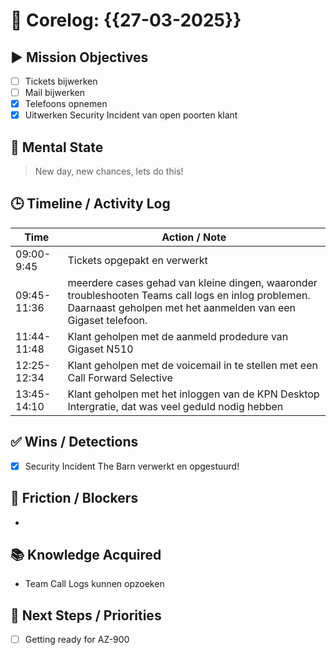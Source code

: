 # 🧠 Corelog: {{27-03-2025}}

## ▶️ Mission Objectives
- [ ] Tickets bijwerken
- [ ] Mail bijwerken
- [x] Telefoons opnemen
- [x] Uitwerken Security Incident van open poorten klant

## 🧠 Mental State
> New day, new chances, lets do this!

## 🕒 Timeline / Activity Log
| Time       | Action / Note                          |
|------------|----------------------------------------|
| 09:00-9:45 | Tickets opgepakt en verwerkt |
| 09:45-11:36| meerdere cases gehad van kleine dingen, waaronder troubleshooten Teams call logs en inlog problemen. Daarnaast geholpen met het aanmelden van een Gigaset telefoon. |
| 11:44-11:48| Klant geholpen met de aanmeld prodedure van Gigaset N510 |
| 12:25-12:34| Klant geholpen met de voicemail in te stellen met een Call Forward Selective |
| 13:45-14:10| Klant geholpen met het inloggen van de KPN Desktop Intergratie, dat was veel geduld nodig hebben |

## ✅ Wins / Detections
- [x] Security Incident The Barn verwerkt en opgestuurd!

## 🛑 Friction / Blockers
- 

## 📚 Knowledge Acquired
- Team Call Logs kunnen opzoeken

## 🧭 Next Steps / Priorities
- [ ] Getting ready for AZ-900
